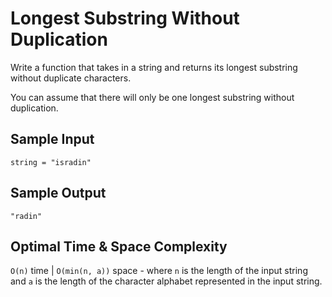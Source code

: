 # Longest Substring Without Duplication

Write a function that takes in a string and returns its longest substring without duplicate characters.

You can assume that there will only be one longest substring without duplication.

## Sample Input

```plaintext
string = "isradin"
```

## Sample Output

```plaintext
"radin"
```

## Optimal Time & Space Complexity

`O(n)` time | `O(min(n, a))` space - where `n` is the length of the input string and `a` is the length of the character alphabet represented in the input string.
